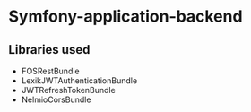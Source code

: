 # Symfony-application-backend

## Libraries used
<ul>
<li>FOSRestBundle</li>
<li>LexikJWTAuthenticationBundle</li>
<li>JWTRefreshTokenBundle</li>
<li>NelmioCorsBundle</li>
</ul>
